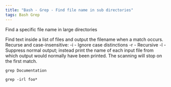 ```yaml
---
title: "Bash - Grep - Find file name in sub directories"
tags: Bash Grep
---
```



Find a specific file name in large directories

Find text inside a list of files and output the filename when a match occurs. Recurse and case-insensitive:
-i - Ignore case distinctions
-r - Recursive
-l - Suppress normal output; instead print the name of each input file from which output would normally have been printed. The scanning will stop on the first match.

```
grep Documentation

grep -irl foo*
```
